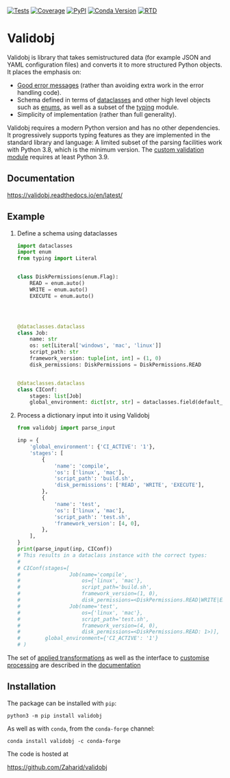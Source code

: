 [![Tests](https://github.com/Zaharid/validobj/workflows/Python%20package/badge.svg)](https://github.com/Zaharid/validobj/actions?query=workflow%3A%22Python+package%22)
[![Coverage](https://codecov.io/gh/Zaharid/validobj/branch/master/graph/badge.svg)](https://codecov.io/gh/Zaharid/validobj)
[![PyPI](https://img.shields.io/pypi/v/validobj.svg)](https://pypi.org/project/validobj/)
[![Conda Version](https://img.shields.io/conda/vn/conda-forge/validobj.svg)](https://anaconda.org/conda-forge/validobj)
[![RTD](https://readthedocs.org/projects/validobj/badge/)](https://readthedocs.org/projects/validobj/)

# Validobj

Validobj is library that takes semistructured data (for example JSON and YAML
configuration files) and converts it to more structured Python objects. It
places the emphasis on:

  - [Good error messages](https://validobj.readthedocs.io/en/latest/errors.html)
    (rather than avoiding extra work in the error handling
	code).
  - Schema defined in terms of
	[dataclasses](https://docs.python.org/3/library/dataclasses.html) and other
	high level objects such as
	[enums](https://docs.python.org/3/library/enum.html), as well as a subset of
	the [typing](https://docs.python.org/3/library/typing.html) module.
  - Simplicity of implementation (rather than full generality).

Validobj requires a modern Python version and has no other dependencies. It
progressively supports typing features as they are implemented in the standard
library and language: A limited subset of the parsing facilities work with
Python 3.8, which is the minimum version. The [custom validation
module](https://validobj.readthedocs.io/en/latest/custom.html) requires at least
Python 3.9.

## Documentation

https://validobj.readthedocs.io/en/latest/

## Example


 1. Define a schema using dataclasses
	```python
    import dataclasses
    import enum
    from typing import Literal


    class DiskPermissions(enum.Flag):
        READ = enum.auto()
        WRITE = enum.auto()
        EXECUTE = enum.auto()




    @dataclasses.dataclass
    class Job:
        name: str
        os: set[Literal['windows', 'mac', 'linux']]
        script_path: str
        framework_version: tuple[int, int] = (1, 0)
        disk_permissions: DiskPermissions = DiskPermissions.READ


    @dataclasses.dataclass
    class CIConf:
        stages: list[Job]
        global_environment: dict[str, str] = dataclasses.field(default_factory=dict)
	```
 2. Process a dictionary input into it using Validobj
	```python
    from validobj import parse_input

    inp = {
        'global_environment': {'CI_ACTIVE': '1'},
        'stages': [
            {
                'name': 'compile',
                'os': ['linux', 'mac'],
                'script_path': 'build.sh',
                'disk_permissions': ['READ', 'WRITE', 'EXECUTE'],
            },
            {
                'name': 'test',
                'os': ['linux', 'mac'],
                'script_path': 'test.sh',
                'framework_version': [4, 0],
            },
        ],
    }
	print(parse_input(inp, CIConf))
	# This results in a dataclass instance with the correct types:
	#
    # CIConf(stages=[
    #                Job(name='compile',
    #                    os={'linux', 'mac'},
    #                    script_path='build.sh',
    #                    framework_version=(1, 0),
    #                    disk_permissions=<DiskPermissions.READ|WRITE|EXECUTE: 7>),
    #                Job(name='test',
    #                    os={'linux', 'mac'},
    #                    script_path='test.sh',
    #                    framework_version=(4, 0),
    #                    disk_permissions=<DiskPermissions.READ: 1>)],
    #        global_environment={'CI_ACTIVE': '1'}
    # )
	```

The set of [applied
transformations](https://validobj.readthedocs.io/en/latest/inout.html) as well
as the interface to [customise
processing](https://validobj.readthedocs.io/en/latest/custom.html) are described
in the [documentation](https://validobj.readthedocs.io/en/latest)



## Installation

The package can be installed with `pip`:

```
python3 -m pip install validobj
```

As well as with `conda`, from the `conda-forge` channel:

```
conda install validobj -c conda-forge
```

The code is hosted at

<https://github.com/Zaharid/validobj>

